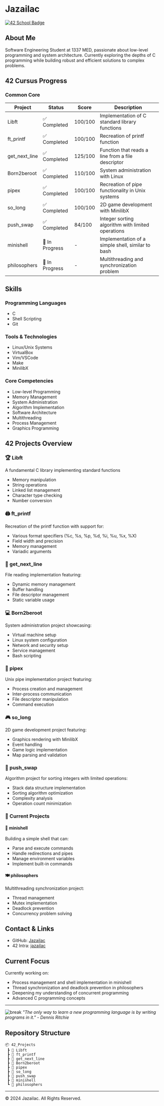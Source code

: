 # Jazailac

[![42 School Badge](https://badge.mediaplus.ma/greenbinary/jazailac)](https://github.com/Jazailac)
## About Me
Software Engineering Student at 1337 MED, passionate about low-level programming and system architecture. Currently exploring the depths of C programming while building robust and efficient solutions to complex problems.

## 42 Cursus Progress
### Common Core
| Project | Status | Score | Description |
|---------|--------|-------|-------------|
| Libft | ✅ Completed | 100/100 | Implementation of C standard library functions |
| ft_printf | ✅ Completed | 100/100 | Recreation of printf function |
| get_next_line | ✅ Completed | 125/100 | Function that reads a line from a file descriptor |
| Born2beroot | ✅ Completed | 110/100 | System administration with Linux |
| pipex | ✅ Completed | 100/100 | Recreation of pipe functionality in Unix systems |
| so_long | ✅ Completed | 100/100 | 2D game development with MinilibX |
| push_swap | ✅ Completed | 84/100 | Integer sorting algorithm with limited operations |
| minishell | 🚧 In Progress | - | Implementation of a simple shell, similar to bash |
| philosophers | 🚧 In Progress | - | Multithreading and synchronization problem |

## Skills
### Programming Languages
- C
- Shell Scripting
- Git

### Tools & Technologies
- Linux/Unix Systems
- VirtualBox
- Vim/VSCode
- Make
- MinilibX

### Core Competencies
- Low-level Programming
- Memory Management
- System Administration
- Algorithm Implementation
- Software Architecture
- Multithreading
- Process Management
- Graphics Programming

## 42 Projects Overview
### 🏆 Libft
A fundamental C library implementing standard functions
- Memory manipulation
- String operations
- Linked list management
- Character type checking
- Number conversion

### 🖨️ ft_printf
Recreation of the printf function with support for:
- Various format specifiers (%c, %s, %p, %d, %i, %u, %x, %X)
- Field width and precision
- Memory management
- Variadic arguments

### 📝 get_next_line
File reading implementation featuring:
- Dynamic memory management
- Buffer handling
- File descriptor management
- Static variable usage

### 💻 Born2beroot
System administration project showcasing:
- Virtual machine setup
- Linux system configuration
- Network and security setup
- Service management
- Bash scripting

### 🔄 pipex
Unix pipe implementation project featuring:
- Process creation and management
- Inter-process communication
- File descriptor manipulation
- Command execution

### 🎮 so_long
2D game development project featuring:
- Graphics rendering with MinilibX
- Event handling
- Game logic implementation
- Map parsing and validation

### 🔄 push_swap
Algorithm project for sorting integers with limited operations:
- Stack data structure implementation
- Sorting algorithm optimization
- Complexity analysis
- Operation count minimization

### 🚧 Current Projects

#### 🐚 minishell
Building a simple shell that can:
- Parse and execute commands
- Handle redirections and pipes
- Manage environment variables
- Implement built-in commands

#### 🍽️ philosophers
Multithreading synchronization project:
- Thread management
- Mutex implementation
- Deadlock prevention
- Concurrency problem solving

## Contact & Links
- GitHub: [Jazailac](https://github.com/Jazailac)
- 42 Intra: [jazailac](https://profile.intra.42.fr/)

## Current Focus
Currently working on:
- Process management and shell implementation in minishell
- Thread synchronization and deadlock prevention in philosophers
- Deepening my understanding of concurrent programming
- Advanced C programming concepts

---
![break](https://media0.giphy.com/media/v1.Y2lkPTc5MGI3NjExOWZ6ZzIwOGx1NGszamE2YmhrNDJ3cW1uZmduaTF4b2t0cGx5eGRiNyZlcD12MV9pbnRlcm5hbF9naWZfYnlfaWQmY3Q9Zw/iLMOW1wJp8DuuMoMDY/giphy.gif)
*"The only way to learn a new programming language is by writing programs in it." - Dennis Ritchie*

## Repository Structure
```
📦 42_Projects
 ┣ 📂 Libft
 ┣ 📂 ft_printf
 ┣ 📂 get_next_line
 ┣ 📂 Born2beroot
 ┣ 📂 pipex
 ┣ 📂 so_long
 ┣ 📂 push_swap
 ┣ 📂 minishell
 ┗ 📂 philosophers
```
---
© 2024 Jazailac. All Rights Reserved.
